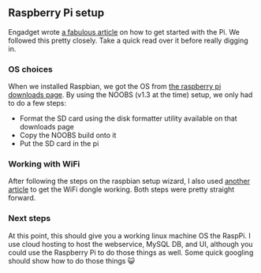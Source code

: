 ## Raspberry Pi setup

Engadget wrote [a fabulous article](http://www.engadget.com/2012/09/04/raspberry-pi-getting-started-guide-how-to/) on how to get started with the Pi. We followed this pretty closely. Take a quick read over it before really digging in.

### OS choices

When we installed Raspbian, we got the OS from [the raspberry pi downloads page](http://www.raspberrypi.org/downloads). By using the NOOBS (v1.3 at the time) setup, we only had to do a few steps:

- Format the SD card using the disk formatter utility available on that downloads page
- Copy the NOOBS build onto it
- Put the SD card in the pi

### Working with WiFi

After following the steps on the raspbian setup wizard, I also used [another article](http://www.howtogeek.com/167425/how-to-setup-wi-fi-on-your-raspberry-pi-via-the-command-line/) to get the WiFi dongle working. Both steps were pretty straight forward.

### Next steps

At this point, this should give you a working linux machine OS the RaspPi. I use cloud hosting to host the webservice, MySQL DB, and UI, although you could use the Raspberry Pi to do those things as well. Some quick googling should show how to do those things :smiley_cat:
